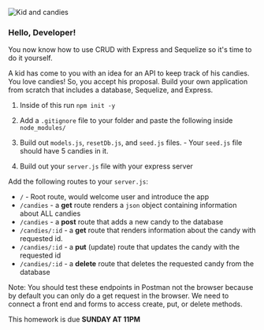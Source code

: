 ![Kid and candies](https://raw.git.generalassemb.ly/WDI-Epiphany/node-express-routes-lesson/master/lab/images/candy-kids450x563.jpg)

### Hello, Developer!

You now know how to use CRUD with Express and Sequelize so it's time to do it yourself.

A kid has come to you with an idea for an API to keep track of his candies. You love candies! So, you accept his proposal.
Build your own application from scratch that includes a database, Sequelize, and Express.

1. Inside of this run `npm init -y`

1. Add a `.gitignore` file to your folder and paste the following inside `node_modules/`

1. Build out `models.js`, `resetDb.js`, and `seed.js` files. - Your `seed.js` file should have 5 candies in it.

1. Build out your `server.js` file with your express server


Add the following routes to your `server.js`:

* `/` - Root route, would welcome user and introduce the app
* `/candies` - a **get** route renders a `json` object containing information about ALL candies
* `/candies` - a **post** route that adds a new candy to the database
* `/candies/:id` - a **get** route that renders information about the candy with requested id.
* `/candies/:id` - a **put** (update) route that updates the candy with the requested id
* `/candies/:id` - a **delete** route that deletes the requested candy from the database

Note: You should test these endpoints in Postman not the browser because by default you can only do a get request in the browser.
We need to connect a front end and forms to access create, put, or delete methods.


This homework is due **SUNDAY AT 11PM** 
